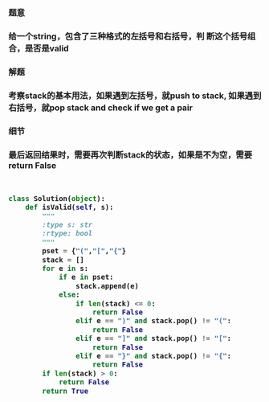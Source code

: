 

<h3>题意<h3>
<p>给一个string，包含了三种格式的左括号和右括号，判 断这个括号组合，是否是valid<p>



<h3>解题<h3>
<p>考察stack的基本用法，如果遇到左括号，就push to stack,
如果遇到右括号，就pop stack and check if we get a pair<p>



<h3>细节<h3>
<p>最后返回结果时，需要再次判断stack的状态，如果是不为空，需要return False<p>

```python


class Solution(object):
    def isValid(self, s):
        """
        :type s: str
        :rtype: bool
        """
        pset = {"(","[","{"}
        stack = []
        for e in s:
            if e in pset:
                stack.append(e)
            else:
                if len(stack) <= 0:
                    return False
                elif e == ")" and stack.pop() != "(":
                    return False
                elif e == "]" and stack.pop() != "[":
                    return False
                elif e == "}" and stack.pop() != "{":
                    return False
        if len(stack) > 0:
            return False
        return True
            
```
